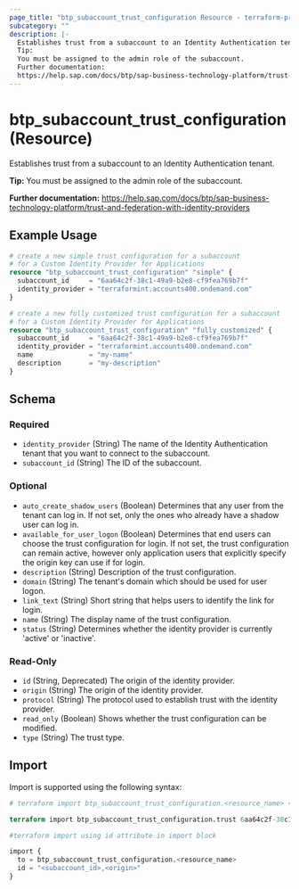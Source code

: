 ```yaml
---
page_title: "btp_subaccount_trust_configuration Resource - terraform-provider-btp"
subcategory: ""
description: |-
  Establishes trust from a subaccount to an Identity Authentication tenant.
  Tip:
  You must be assigned to the admin role of the subaccount.
  Further documentation:
  https://help.sap.com/docs/btp/sap-business-technology-platform/trust-and-federation-with-identity-providers
---
```


# btp_subaccount_trust_configuration (Resource)

Establishes trust from a subaccount to an Identity Authentication tenant.

__Tip:__
You must be assigned to the admin role of the subaccount.

__Further documentation:__
<https://help.sap.com/docs/btp/sap-business-technology-platform/trust-and-federation-with-identity-providers>

## Example Usage

```terraform
# create a new simple trust configuration for a subaccount
# for a Custom Identity Provider for Applications
resource "btp_subaccount_trust_configuration" "simple" {
  subaccount_id     = "6aa64c2f-38c1-49a9-b2e8-cf9fea769b7f"
  identity_provider = "terraformint.accounts400.ondemand.com"
}

# create a new fully customized trust configuration for a subaccount 
# for a Custom Identity Provider for Applications
resource "btp_subaccount_trust_configuration" "fully_customized" {
  subaccount_id     = "6aa64c2f-38c1-49a9-b2e8-cf9fea769b7f"
  identity_provider = "terraformint.accounts400.ondemand.com"
  name              = "my-name"
  description       = "my-description"
}
```

<!-- schema generated by tfplugindocs -->
## Schema

### Required

- `identity_provider` (String) The name of the Identity Authentication tenant that you want to connect to the subaccount.
- `subaccount_id` (String) The ID of the subaccount.

### Optional

- `auto_create_shadow_users` (Boolean) Determines that any user from the tenant can log in. If not set, only the ones who already have a shadow user can log in.
- `available_for_user_logon` (Boolean) Determines that end users can choose the trust configuration for login. If not set, the trust configuration can remain active, however only application users that explicitly specify the origin key can use if for login.
- `description` (String) Description of the trust configuration.
- `domain` (String) The tenant's domain which should be used for user logon.
- `link_text` (String) Short string that helps users to identify the link for login.
- `name` (String) The display name of the trust configuration.
- `status` (String) Determines whether the identity provider is currently 'active' or 'inactive'.

### Read-Only

- `id` (String, Deprecated) The origin of the identity provider.
- `origin` (String) The origin of the identity provider.
- `protocol` (String) The protocol used to establish trust with the identity provider.
- `read_only` (Boolean) Shows whether the trust configuration can be modified.
- `type` (String) The trust type.

## Import

Import is supported using the following syntax:

```terraform
# terraform import btp_subaccount_trust_configuration.<resource_name> <subaccount_id>,<origin>

terraform import btp_subaccount_trust_configuration.trust 6aa64c2f-38c1-49a9-b2e8-cf9fea769b7f,sap.custom

#terraform import using id attribute in import block

import {
  to = btp_subaccount_trust_configuration.<resource_name>
  id = "<subaccount_id>,<origin>"
}
```
